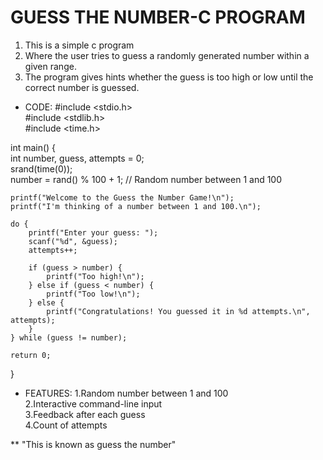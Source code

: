 # GUESS THE NUMBER-C PROGRAM  
1. This is a simple c program 
2. Where the user tries to guess a randomly generated number within a given range.  
3. The program gives hints whether the guess is too high or low until the correct number is guessed.  

* CODE:
#include <stdio.h>  
#include <stdlib.h>  
#include <time.h>  

int main() {  
    int number, guess, attempts = 0;  
    srand(time(0));  
    number = rand() % 100 + 1; // Random number between 1 and 100  

    printf("Welcome to the Guess the Number Game!\n");  
    printf("I'm thinking of a number between 1 and 100.\n");  

    do {  
        printf("Enter your guess: ");  
        scanf("%d", &guess);  
        attempts++;  

        if (guess > number) {  
            printf("Too high!\n");  
        } else if (guess < number) {  
            printf("Too low!\n");  
        } else {  
            printf("Congratulations! You guessed it in %d attempts.\n", attempts);  
        }  
    } while (guess != number);  

    return 0;  
}  
* FEATURES:
1.Random number between 1 and 100  
2.Interactive command-line input  
3.Feedback after each guess  
4.Count of attempts  

** "This is known as guess the number"  

